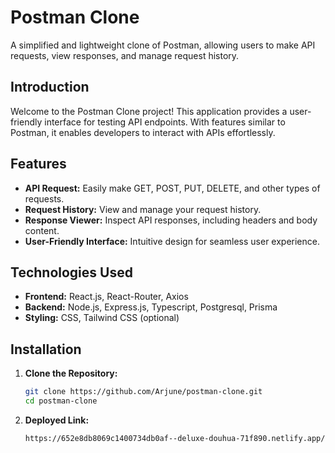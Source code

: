 # Postman Clone

A simplified and lightweight clone of Postman, allowing users to make API requests, view responses, and manage request history.

## Introduction

Welcome to the Postman Clone project! This application provides a user-friendly interface for testing API endpoints. With features similar to Postman, it enables developers to interact with APIs effortlessly.

## Features

- **API Request:** Easily make GET, POST, PUT, DELETE, and other types of requests.
- **Request History:** View and manage your request history.
- **Response Viewer:** Inspect API responses, including headers and body content.
- **User-Friendly Interface:** Intuitive design for seamless user experience.

## Technologies Used

- **Frontend:** React.js, React-Router, Axios
- **Backend:** Node.js, Express.js, Typescript, Postgresql, Prisma
- **Styling:** CSS, Tailwind CSS (optional)

## Installation

1. **Clone the Repository:**
   ```sh
   git clone https://github.com/Arjune/postman-clone.git
   cd postman-clone

2. **Deployed Link:**
    ```sh
    https://652e8db8069c1400734db0af--deluxe-douhua-71f890.netlify.app/